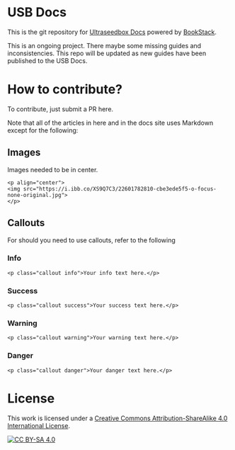 # USB Docs

This is the git repository for [Ultraseedbox Docs](https://docs.usbx.me/) powered by [BookStack](https://www.bookstackapp.com/).

This is an ongoing project. There maybe some missing guides and inconsistencies. This repo will be updated as new guides have been published to the USB Docs.

# How to contribute?

To contribute, just submit a PR here.

Note that all of the articles in here and in the docs site uses Markdown except for the following:

## Images

Images needed to be in center.

```
<p align="center">
<img src="https://i.ibb.co/XS9Q7C3/22601782810-cbe3ede5f5-o-focus-none-original.jpg">
</p>
```
## Callouts

For should you need to use callouts, refer to the following 

### Info

```
<p class="callout info">Your info text here.</p>
```

### Success

```
<p class="callout success">Your success text here.</p>
```

### Warning

```
<p class="callout warning">Your warning text here.</p>
```

### Danger

```
<p class="callout danger">Your danger text here.</p>
```

# License

This work is licensed under a [Creative Commons Attribution-ShareAlike 4.0
International License][cc-by-sa].

[![CC BY-SA 4.0][cc-by-sa-image]][cc-by-sa]

[cc-by-sa]: http://creativecommons.org/licenses/by-sa/4.0/
[cc-by-sa-image]: https://licensebuttons.net/l/by-sa/4.0/88x31.png
[cc-by-sa-shield]: https://img.shields.io/badge/License-CC%20BY--SA%204.0-lightgrey.svg